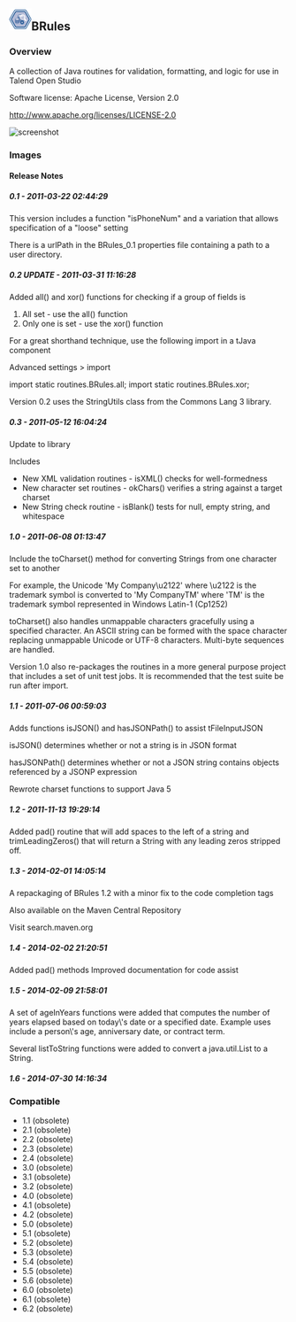 ## <img src='./logo.jpg' width='40' height='40'>BRules

### Overview
A collection of Java routines for validation, formatting, and logic for use in Talend Open Studio

Software license: Apache License, Version 2.0

http://www.apache.org/licenses/LICENSE-2.0



![screenshot](https://talendforge.org/exchange/tos/upload_tos/extension-354/screenshot.jpg)
### Images




#### Release Notes

##### 0.1 - 2011-03-22 02:44:29
This version includes a function "isPhoneNum" and a variation that allows specification of a "loose" setting

There is a urlPath in the BRules_0.1 properties file containing a path to a user directory.

##### 0.2 UPDATE - 2011-03-31 11:16:28
Added all() and xor() functions for checking if a group of fields is

1) All set - use the all() function
2) Only one is set - use the xor() function

For a great shorthand technique, use the following import in a tJava component

Advanced settings > import

import static routines.BRules.all;
import static routines.BRules.xor;

Version 0.2 uses the StringUtils class from the Commons Lang 3 library.
##### 0.3 - 2011-05-12 16:04:24
Update to library

Includes

* New XML validation routines - isXML() checks for well-formedness
* New character set routines - okChars() verifies a string against a target charset
* New String check routine - isBlank() tests for null, empty string, and whitespace

##### 1.0 - 2011-06-08 01:13:47
Include the toCharset() method for converting Strings from one character set to another

For example, the Unicode 'My Company\\u2122' where \\u2122 is the trademark symbol is converted to 'My CompanyTM' where 'TM' is the trademark symbol represented in Windows Latin-1 (Cp1252)

toCharset() also handles unmappable characters gracefully using a specified character.  An ASCII string can be formed with the space character replacing unmappable Unicode or UTF-8 characters.  Multi-byte sequences are handled.

Version 1.0 also re-packages the routines in a more general purpose project that includes a set of unit test jobs.  It is recommended that the test suite be run after import.
##### 1.1 - 2011-07-06 00:59:03
Adds functions isJSON() and hasJSONPath() to assist tFileInputJSON

isJSON() determines whether or not a string is in JSON format

hasJSONPath() determines whether or not a JSON string contains objects referenced by a JSONP expression

Rewrote charset functions to support Java 5
##### 1.2 - 2011-11-13 19:29:14
Added pad() routine that will add spaces to the left of a string and trimLeadingZeros() that will return a String with any leading zeros stripped off.
##### 1.3 - 2014-02-01 14:05:14
A repackaging of BRules 1.2 with a minor fix to the code completion tags

Also available on the Maven Central Repository

Visit search.maven.org
##### 1.4 - 2014-02-02 21:20:51
Added pad() methods
Improved documentation for code assist
##### 1.5 - 2014-02-09 21:58:01
A set of ageInYears functions were added that computes the number of years elapsed based on today\\'s date or a specified date.  Example uses include a person\\'s age, anniversary date, or contract term.

Several listToString functions were added to convert a java.util.List to a String.
##### 1.6 - 2014-07-30 14:16:34
 
### Compatible
 -  1.1 (obsolete)
 -   2.1 (obsolete)
 -   2.2 (obsolete)
 -   2.3 (obsolete)
 -   2.4 (obsolete)
 -   3.0 (obsolete)
 -   3.1 (obsolete)
 -   3.2 (obsolete)
 -   4.0 (obsolete)
 -   4.1 (obsolete)
 -   4.2 (obsolete)
 -   5.0 (obsolete)
 -   5.1 (obsolete)
 -   5.2 (obsolete)
 -   5.3 (obsolete)
 -   5.4 (obsolete)
 -   5.5 (obsolete)
 -   5.6 (obsolete)
 -   6.0 (obsolete)
 -   6.1 (obsolete)
 -   6.2 (obsolete)